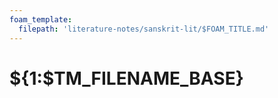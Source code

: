 ```yaml
---
foam_template:
  filepath: 'literature-notes/sanskrit-lit/$FOAM_TITLE.md'
---
```

# ${1:$TM_FILENAME_BASE}